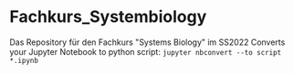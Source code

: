 # Fachkurs_Systembiology

Das Repository für den Fachkurs "Systems Biology" im SS2022
Converts your Jupyter Notebook to python script: `jupyter nbconvert --to script *.ipynb`